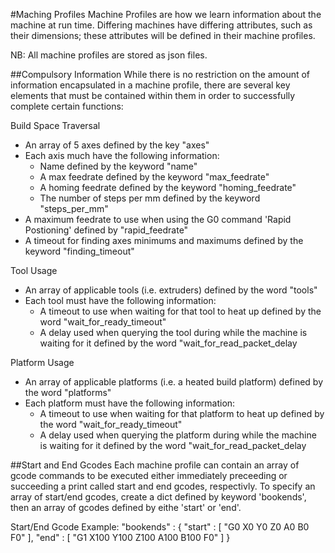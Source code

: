 #Maching Profiles
Machine Profiles are how we learn information about the machine at run time.  Differing machines have differing attributes, such as their dimensions; these attributes will be defined in their machine profiles.

NB: All machine profiles are stored as json files.

##Compulsory Information
While there is no restriction on the amount of information encapsulated in a machine profile, there are several key elements that must be contained within them in order to successfully complete certain functions:

Build Space Traversal
* An array of 5 axes defined by the key "axes"
* Each axis much have the following information:
    * Name defined by the keyword "name"
    * A max feedrate defined by the keyword "max_feedrate"
    * A homing feedrate defined by the keyword "homing_feedrate"
    * The number of steps per mm defined by the keyword "steps_per_mm"
* A maximum feedrate to use when using the G0 command 'Rapid Postioning' defined by "rapid_feedrate"
* A timeout for finding axes minimums and maximums defined by the keyword "finding_timeout"

Tool Usage
* An array of applicable tools (i.e. extruders) defined by the word "tools"
* Each tool must have the following information:
    * A timeout to use when waiting for that tool to heat up defined by the word "wait_for_ready_timeout"
    * A delay used when querying the tool during while the machine is waiting for it defined by the word "wait_for_read_packet_delay

Platform Usage
* An array of applicable platforms (i.e. a heated build platform) defined by the word "platforms"
* Each platform must have the following information:
    * A timeout to use when waiting for that platform to heat up defined by the word "wait_for_ready_timeout"
    * A delay used when querying the platform during while the machine is waiting for it defined by the word "wait_for_read_packet_delay

##Start and End Gcodes
Each machine profile can contain an array of gcode commands to be executed either immediately preceeding or succeeding a print called start and end gcodes, respectivly.  To specify an array of start/end gcodes, create a dict defined by keyword 'bookends', then an array of gcodes defined by eithe 'start' or 'end'.

Start/End Gcode Example:
"bookends"  : {
  "start" : [
      "G0 X0 Y0 Z0 A0 B0 F0"
      ],
  "end"   : [
      "G1 X100 Y100 Z100 A100 B100 F0"
      ]
    }
